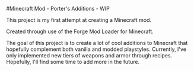 #Minecraft Mod - Porter's Additions - WIP

This project is my first attempt at creating a Minecraft mod.

Created through use of the Forge Mod Loader for Minecraft.

The goal of this project is to create a lot of cool additions to Minecraft that hopefully complement both vanilla and modded playstyles.
Currently, I've only implemented new tiers of weapons and armor through recipes. Hopefully, I'll find some time to add more in the future.
